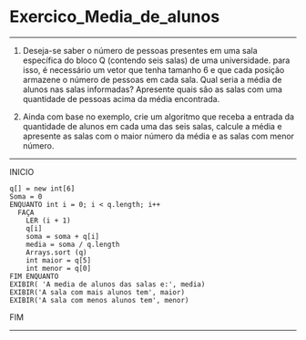 # Exercico_Media_de_alunos
_________________________________________________________________________________________________

1) Deseja-se saber o número de pessoas presentes em uma sala específica do bloco Q (contendo seis salas) de uma universidade. para isso, é necessário um vetor que tenha tamanho 6 e que cada posição armazene o número de pessoas em cada sala. Qual seria a média de alunos nas salas informadas? Apresente quais são as salas com uma quantidade de pessoas acima da média encontrada. 

2) Ainda com base no exemplo, crie um algoritmo que receba a entrada da quantidade de alunos em cada uma das seis salas, calcule a média e apresente as salas com o maior número da média e as salas com menor número.

___________________________________________________________________________________________________

INICIO

    q[] = new int[6]
    Soma = 0
    ENQUANTO int i = 0; i < q.length; i++ 
      FAÇA
        LER (i + 1)
        q[i]
        soma = soma + q[i]
        media = soma / q.length
        Arrays.sort (q)
        int maior = q[5]
        int menor = q[0]
    FIM ENQUANTO  
    EXIBIR( 'A media de alunos das salas e:', media)
    EXIBIR('A sala com mais alunos tem', maior)
    EXIBIR('A sala com menos alunos tem', menor)
    
FIM
________________________________________________________________________________________________________
